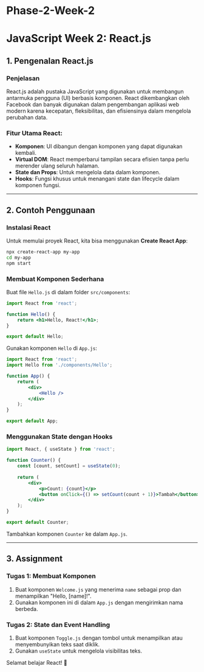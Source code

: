 # Phase-2-Week-2

# JavaScript Week 2: React.js

## 1. Pengenalan React.js

### Penjelasan
React.js adalah pustaka JavaScript yang digunakan untuk membangun antarmuka pengguna (UI) berbasis komponen. React dikembangkan oleh Facebook dan banyak digunakan dalam pengembangan aplikasi web modern karena kecepatan, fleksibilitas, dan efisiensinya dalam mengelola perubahan data.

### Fitur Utama React:
- **Komponen**: UI dibangun dengan komponen yang dapat digunakan kembali.
- **Virtual DOM**: React memperbarui tampilan secara efisien tanpa perlu merender ulang seluruh halaman.
- **State dan Props**: Untuk mengelola data dalam komponen.
- **Hooks**: Fungsi khusus untuk menangani state dan lifecycle dalam komponen fungsi.

---

## 2. Contoh Penggunaan

### Instalasi React
Untuk memulai proyek React, kita bisa menggunakan **Create React App**:
```sh
npx create-react-app my-app
cd my-app
npm start
```

### Membuat Komponen Sederhana
Buat file `Hello.js` di dalam folder `src/components`:
```jsx
import React from 'react';

function Hello() {
    return <h1>Hello, React!</h1>;
}

export default Hello;
```

Gunakan komponen `Hello` di `App.js`:
```jsx
import React from 'react';
import Hello from './components/Hello';

function App() {
    return (
        <div>
            <Hello />
        </div>
    );
}

export default App;
```

### Menggunakan State dengan Hooks
```jsx
import React, { useState } from 'react';

function Counter() {
    const [count, setCount] = useState(0);
    
    return (
        <div>
            <p>Count: {count}</p>
            <button onClick={() => setCount(count + 1)}>Tambah</button>
        </div>
    );
}

export default Counter;
```

Tambahkan komponen `Counter` ke dalam `App.js`.

---

## 3. Assignment

### Tugas 1: Membuat Komponen
1. Buat komponen `Welcome.js` yang menerima `name` sebagai prop dan menampilkan "Hello, [name]!".
2. Gunakan komponen ini di dalam `App.js` dengan mengirimkan nama berbeda.

### Tugas 2: State dan Event Handling
1. Buat komponen `Toggle.js` dengan tombol untuk menampilkan atau menyembunyikan teks saat diklik.
2. Gunakan `useState` untuk mengelola visibilitas teks.

Selamat belajar React! 🚀

